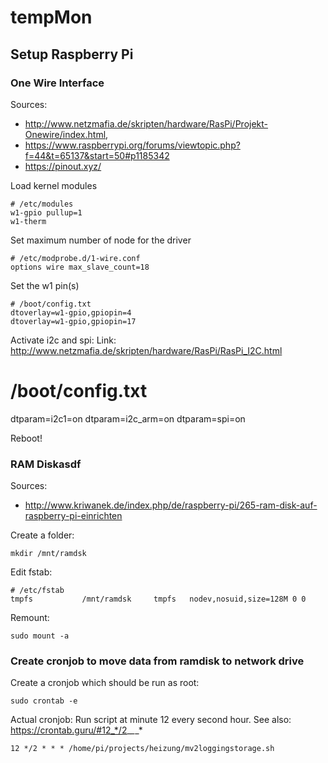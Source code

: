 # tempMon

## Setup Raspberry Pi
### One Wire Interface
Sources: 
* http://www.netzmafia.de/skripten/hardware/RasPi/Projekt-Onewire/index.html, 
* https://www.raspberrypi.org/forums/viewtopic.php?f=44&t=65137&start=50#p1185342
* https://pinout.xyz/

Load kernel modules
```
# /etc/modules
w1-gpio pullup=1
w1-therm
```

Set maximum number of node for the driver
```
# /etc/modprobe.d/1-wire.conf 
options wire max_slave_count=18
```

Set the w1 pin(s)
```
# /boot/config.txt
dtoverlay=w1-gpio,gpiopin=4
dtoverlay=w1-gpio,gpiopin=17
```

Activate i2c and spi:
Link: http://www.netzmafia.de/skripten/hardware/RasPi/RasPi_I2C.html
# /boot/config.txt
dtparam=i2c1=on
dtparam=i2c_arm=on
dtparam=spi=on


Reboot!

### RAM Diskasdf
Sources:
* http://www.kriwanek.de/index.php/de/raspberry-pi/265-ram-disk-auf-raspberry-pi-einrichten

Create a folder:
```
mkdir /mnt/ramdsk
```

Edit fstab:
```
# /etc/fstab
tmpfs           /mnt/ramdsk     tmpfs   nodev,nosuid,size=128M 0 0
```

Remount:
```
sudo mount -a
```

### Create cronjob to move data from ramdisk to network drive
Create a cronjob which should be run as root:
```
sudo crontab -e
```

Actual cronjob: Run script at minute 12 every second hour.
See also: https://crontab.guru/#12_*/2_*_*_*
```
12 */2 * * * /home/pi/projects/heizung/mv2loggingstorage.sh
```
